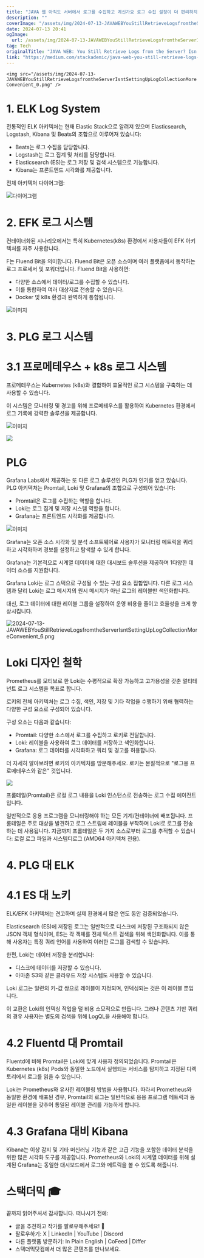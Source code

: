 ```yaml
---
title: "JAVA 웹 아직도 서버에서 로그를 수집하고 계신가요 로그 수집 설정이 더 편리하지 않나요"
description: ""
coverImage: "/assets/img/2024-07-13-JAVAWEBYouStillRetrieveLogsfromtheServerIsntSettingUpLogCollectionMoreConvenient_0.png"
date: 2024-07-13 20:41
ogImage: 
  url: /assets/img/2024-07-13-JAVAWEBYouStillRetrieveLogsfromtheServerIsntSettingUpLogCollectionMoreConvenient_0.png
tag: Tech
originalTitle: "JAVA WEB: You Still Retrieve Logs from the Server? Isn’t Setting Up Log Collection More Convenient?"
link: "https://medium.com/stackademic/java-web-you-still-retrieve-logs-from-the-server-isnt-setting-up-log-collection-more-convenient-cedbb262c5b1"
---
```



`<img src="/assets/img/2024-07-13-JAVAWEBYouStillRetrieveLogsfromtheServerIsntSettingUpLogCollectionMoreConvenient_0.png" />`

# 1. ELK Log System

전통적인 ELK 아키텍처는 현재 Elastic Stack으로 알려져 있으며 Elasticsearch, Logstash, Kibana 및 Beats의 조합으로 이루어져 있습니다:

- Beats는 로그 수집을 담당합니다.
- Logstash는 로그 집계 및 처리를 담당합니다.
- Elasticsearch (ES)는 로그 저장 및 검색 시스템으로 기능합니다.
- Kibana는 프론트엔드 시각화를 제공합니다.

<div class="content-ad"></div>

전체 아키텍처 다이어그램:

![다이어그램](/assets/img/2024-07-13-JAVAWEBYouStillRetrieveLogsfromtheServerIsntSettingUpLogCollectionMoreConvenient_1.png)

# 2. EFK 로그 시스템

컨테이너화된 시나리오에서는 특히 Kubernetes(k8s) 환경에서 사용자들이 EFK 아키텍처를 자주 사용합니다.

<div class="content-ad"></div>

F는 Fluend Bit을 의미합니다. Fluend Bit은 오픈 소스이며 여러 플랫폼에서 동작하는 로그 프로세서 및 포워더입니다. Fluend Bit을 사용하면:

- 다양한 소스에서 데이터/로그를 수집할 수 있습니다.
- 이를 통합하여 여러 대상지로 전송할 수 있습니다.
- Docker 및 k8s 환경과 완벽하게 통합됩니다.

![이미지](/assets/img/2024-07-13-JAVAWEBYouStillRetrieveLogsfromtheServerIsntSettingUpLogCollectionMoreConvenient_2.png)

# 3. PLG 로그 시스템

<div class="content-ad"></div>

# 3.1 프로메테우스 + k8s 로그 시스템

프로메테우스는 Kubernetes (k8s)와 결합하여 효율적인 로그 시스템을 구축하는 데 사용할 수 있습니다.

이 시스템은 모니터링 및 경고를 위해 프로메테우스를 활용하여 Kubernetes 환경에서 로그 기록에 강력한 솔루션을 제공합니다.

![이미지](/assets/img/2024-07-13-JAVAWEBYouStillRetrieveLogsfromtheServerIsntSettingUpLogCollectionMoreConvenient_3.png)

<div class="content-ad"></div>

<img src="/assets/img/2024-07-13-JAVAWEBYouStillRetrieveLogsfromtheServerIsntSettingUpLogCollectionMoreConvenient_4.png" />

# PLG

Grafana Labs에서 제공하는 또 다른 로그 솔루션인 PLG가 인기를 얻고 있습니다. PLG 아키텍처는 Promtail, Loki 및 Grafana의 조합으로 구성되어 있습니다:

- Promtail은 로그를 수집하는 역할을 합니다.
- Loki는 로그 집계 및 저장 시스템 역할을 합니다.
- Grafana는 프론트엔드 시각화를 제공합니다.

<div class="content-ad"></div>


![이미지](/assets/img/2024-07-13-JAVAWEBYouStillRetrieveLogsfromtheServerIsntSettingUpLogCollectionMoreConvenient_5.png)

Grafana는 오픈 소스 시각화 및 분석 소프트웨어로 사용자가 모니터링 메트릭을 쿼리하고 시각화하며 경보를 설정하고 탐색할 수 있게 합니다.

Grafana는 기본적으로 시계열 데이터에 대한 대시보드 솔루션을 제공하며 1다양한 데이터 소스를 지원합니다.

Grafana Loki는 로그 스택으로 구성될 수 있는 구성 요소 집합입니다. 다른 로그 시스템과 달리 Loki는 로그 메시지의 원시 메시지가 아닌 로그의 레이블만 색인화합니다.


<div class="content-ad"></div>

대신, 로그 데이터에 대한 레이블 그룹을 설정하여 운영 비용을 줄이고 효율성을 크게 향상시킵니다.

![2024-07-13-JAVAWEBYouStillRetrieveLogsfromtheServerIsntSettingUpLogCollectionMoreConvenient_6.png](/assets/img/2024-07-13-JAVAWEBYouStillRetrieveLogsfromtheServerIsntSettingUpLogCollectionMoreConvenient_6.png)

# Loki 디자인 철학

Prometheus를 모티브로 한 Loki는 수평적으로 확장 가능하고 고가용성을 갖춘 멀티테넌트 로그 시스템을 목표로 합니다.

<div class="content-ad"></div>

로키의 전체 아키텍처는 로그 수집, 색인, 저장 및 기타 작업을 수행하기 위해 협력하는 다양한 구성 요소로 구성되어 있습니다.

구성 요소는 다음과 같습니다:

- Promtail: 다양한 소스에서 로그를 수집하고 로키로 전달합니다.
- Loki: 레이블을 사용하여 로그 데이터를 저장하고 색인화합니다.
- Grafana: 로그 데이터를 시각화하고 쿼리 및 경고를 허용합니다.

더 자세히 알아보려면 로키의 아키텍처를 방문해주세요. 로키는 본질적으로 "로그용 프로메테우스와 같은" 것입니다.

<div class="content-ad"></div>

<img src="/assets/img/2024-07-13-JAVAWEBYouStillRetrieveLogsfromtheServerIsntSettingUpLogCollectionMoreConvenient_7.png" />

프롬테일(Promtail)은 로컬 로그 내용을 Loki 인스턴스로 전송하는 로그 수집 에이전트입니다.

일반적으로 응용 프로그램을 모니터링해야 하는 모든 기계/컨테이너에 배포됩니다. 프롬테일은 주로 대상을 발견하고 로그 스트림에 레이블을 부착하며 Loki로 로그를 전송하는 데 사용됩니다. 지금까지 프롬테일은 두 가지 소스로부터 로그를 추적할 수 있습니다: 로컬 로그 파일과 시스템디로그 (AMD64 아키텍처 전용).

# 4. PLG 대 ELK

<div class="content-ad"></div>

# 4.1 ES 대 노키

ELK/EFK 아키텍처는 견고하며 실제 환경에서 많은 연도 동안 검증되었습니다.

Elasticsearch (ES)에 저장된 로그는 일반적으로 디스크에 저장된 구조화되지 않은 JSON 객체 형식이며, ES는 각 객체를 전체 텍스트 검색을 위해 색인화합니다. 이를 통해 사용자는 특정 쿼리 언어를 사용하여 이러한 로그를 검색할 수 있습니다.

한편, Loki는 데이터 저장을 분리합니다:

<div class="content-ad"></div>

- 디스크에 데이터를 저장할 수 있습니다.
- 아마존 S3와 같은 클라우드 저장 시스템도 사용할 수 있습니다.

Loki 로그는 일련의 키-값 쌍으로 레이블이 지정되며, 인덱싱되는 것은 이 레이블 뿐입니다.

이 교환은 Loki의 인덱싱 작업을 덜 비용 소모적으로 만듭니다. 그러나 콘텐츠 기반 쿼리의 경우 사용자는 별도의 검색을 위해 LogQL을 사용해야 합니다.

# 4.2 Fluentd 대 Promtail

<div class="content-ad"></div>

Fluentd에 비해 Promtail은 Loki에 맞게 사용자 정의되었습니다. Promtail은 Kubernetes (k8s) Pods와 동일한 노드에서 실행되는 서비스를 탐지하고 지정된 디렉토리에서 로그를 읽을 수 있습니다.

Loki는 Prometheus와 유사한 레이블링 방법을 사용합니다. 따라서 Prometheus와 동일한 환경에 배포된 경우, Promtail의 로그는 일반적으로 응용 프로그램 메트릭과 동일한 레이블을 갖추어 통일된 레이블 관리를 가능하게 합니다.

# 4.3 Grafana 대비 Kibana

Kibana는 이상 감지 및 기타 머신러닝 기능과 같은 고급 기능을 포함한 데이터 분석을 위한 많은 시각화 도구를 제공합니다. Prometheus와 Loki의 시계열 데이터를 위해 설계된 Grafana는 동일한 대시보드에서 로그와 메트릭을 볼 수 있도록 해줍니다.

<div class="content-ad"></div>

# 스택더믹 🎓

끝까지 읽어주셔서 감사합니다. 떠나시기 전에:

- 글을 추천하고 작가를 팔로우해주세요! 👏
- 팔로우하기: X | LinkedIn | YouTube | Discord
- 다른 플랫폼 방문하기: In Plain English | CoFeed | Differ
- 스택더믹닷컴에서 더 많은 콘텐츠를 만나보세요.
